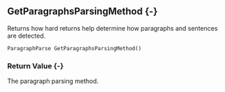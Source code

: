 ## GetParagraphsParsingMethod {-}

Returns how hard returns help determine how paragraphs and sentences are detected.

```{sql}
ParagraphParse GetParagraphsParsingMethod()
```

### Return Value {-}

The paragraph parsing method.